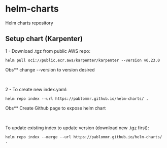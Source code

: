 # helm-charts
Helm charts repository

## Setup chart (Karpenter)

1 - Download .tgz from public AWS repo:

```
helm pull oci://public.ecr.aws/karpenter/karpenter --version v0.23.0
````

Obs** change --version to version desired

<br>

2 - To create new index.yaml:
```
helm repo index --url https://pablommr.github.io/helm-charts/ .
```

Obs** Create Github page to expose helm chart

<br>

To update existing index to update version (download new .tgz first):
```
helm repo index --merge --url https://pablommr.github.io/helm-charts/ .
```
